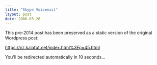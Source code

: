 ```yaml
---
title: "Skype Voicemail"
layout: post
date: 2006-03-26
---
```


This pre-2014 post has been preserved as a static version of the original Wordpress post:

https://nz.kalafut.net/index.html%3Fp=45.html

You'll be redirected automatically in 10 seconds...

<head>
  <meta http-equiv="refresh" content="10;url=https://nz.kalafut.net/index.html%3Fp=45.html">
</head>

